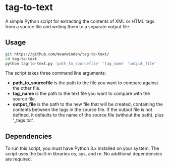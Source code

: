 # tag-to-text
A simple Python script for extracting the contents of XML or HTML tags from a source file and writing them to a separate output file.

## Usage
``` bash
git https://github.com/mvanwinden/tag-to-text/
cd tag-to-text
python tag-to-text.py 'path_to_sourcefile' 'tag_name' 'output_file'
```

The script takes three command line arguments: 

* **path_to_sourcefile** is the path to the file you want to compare against the other file.
* **tag_name** is the path to the text file you want to compare with the source file.
* **output_file** is the path to the new file that will be created, containing the contents between the tags in the source file. If the output file is not defined, it defaults to the name of the source file (without the path), plus '_tags.txt'.

## Dependencies
To run this script, you must have Python 3.x installed on your system. The script uses the built-in libraries os, sys, and re. No additional dependencies are required.
